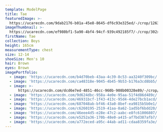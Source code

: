 ```yaml
---
template: ModelPage
title: Tae
featuredImage: >-
  https://ucarecdn.com/9dab2176-b01a-45e8-8645-df6c93e325ed/-/crop/1263x779/0,13/-/preview/
imageThumbnail: >-
  https://ucarecdn.com/ef980bf1-5a90-4bf4-94cf-939c492185f7/-/crop/302x402/238,9/-/preview/
firstName: Tae
collection: Boys
height: 165cm
measurementType: chest
size: 12-14
shoeSize: Men's 10
hair: Brown
eyes: Brown
imagePortfolio:
  - image: 'https://ucarecdn.com/b4d70beb-43aa-4c39-8c53-aa3240f309bc/'
  - image: 'https://ucarecdn.com/ca48318e-9045-4b45-9b53-b176a3cd8bb5/'
  - image: >-
      https://ucarecdn.com/dcd6e7ed-4851-46cc-960b-908b00328e89/-/crop/1241x1497/0,0/-/preview/
  - image: 'https://ucarecdn.com/9d624dbc-958a-4e0e-95aa-51f4d86d489c/'
  - image: 'https://ucarecdn.com/46931bcf-1f43-413c-95d4-4de27bcb1acd/'
  - image: 'https://ucarecdn.com/687048ab-bf46-43a0-8bef-ea9815b5b0e1/'
  - image: 'https://ucarecdn.com/c6260195-2519-41aa-8a62-1ad5bf6bdd20/'
  - image: 'https://ucarecdn.com/46eee4d5-e28e-47c2-aabc-e8fc61006807/'
  - image: 'https://ucarecdn.com/e5252a36-170b-48e0-a415-af7bd387afb7/'
  - image: 'https://ucarecdn.com/a772eced-a95c-44ab-ad11-cdaa8359fa3e/'
---
```


